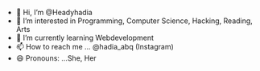 - 👋 Hi, I’m @Headyhadia
- 👀 I’m interested in Programming, Computer Science, Hacking, Reading, Arts
- 🌱 I’m currently learning Webdevelopment
- 📫 How to reach me ... @hadia_abq (Instagram) 
- 😄 Pronouns: ...She, Her

<!---
Headyhadia/Headyhadia is a ✨ special ✨ repository because its `README.md` (this file) appears on your GitHub profile.
You can click the Preview link to take a look at your changes.
--->
